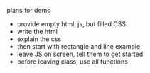 plans for demo

- provide empty html, js, but filled CSS
- write the html
- explain the css
- then start with rectangle and line example
- leave JS on screen, tell them to get started
- before leaving class, use all functions
